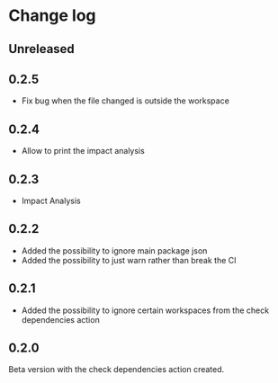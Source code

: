 # Change log

## Unreleased

## 0.2.5
- Fix bug when the file changed is outside the workspace

## 0.2.4
- Allow to print the impact analysis

## 0.2.3
- Impact Analysis

## 0.2.2
- Added the possibility to ignore main package json
- Added the possibility to just warn rather than break the CI

## 0.2.1
- Added the possibility to ignore certain workspaces from the check dependencies action

## 0.2.0
Beta version with the check dependencies action created. 